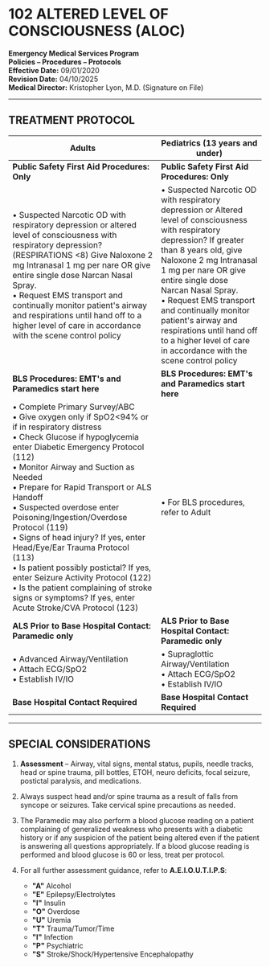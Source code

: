 # 102 ALTERED LEVEL OF CONSCIOUSNESS (ALOC)

**Emergency Medical Services Program**  
**Policies – Procedures – Protocols**  
**Effective Date:** 09/01/2020  
**Revision Date:** 04/10/2025  
**Medical Director:** Kristopher Lyon, M.D. (Signature on File)

---

## TREATMENT PROTOCOL

| **Adults** | **Pediatrics (13 years and under)** |
|------------|-------------------------------------|
| **Public Safety First Aid Procedures: Only** | **Public Safety First Aid Procedures: Only** |
| • Suspected Narcotic OD with respiratory depression or altered level of consciousness with respiratory depression? (RESPIRATIONS <8) Give Naloxone 2 mg Intranasal 1 mg per nare OR give entire single dose Narcan Nasal Spray.<br>• Request EMS transport and continually monitor patient's airway and respirations until hand off to a higher level of care in accordance with the scene control policy | • Suspected Narcotic OD with respiratory depression or Altered level of consciousness with respiratory depression? If greater than 8 years old, give Naloxone 2 mg Intranasal 1 mg per nare OR give entire single dose Narcan Nasal Spray.<br>• Request EMS transport and continually monitor patient's airway and respirations until hand off to a higher level of care in accordance with the scene control policy |
| **BLS Procedures: EMT's and Paramedics start here** | **BLS Procedures: EMT's and Paramedics start here** |
| • Complete Primary Survey/ABC<br>• Give oxygen only if SpO2<94% or if in respiratory distress<br>• Check Glucose if hypoglycemia enter Diabetic Emergency Protocol (112)<br>• Monitor Airway and Suction as Needed<br>• Prepare for Rapid Transport or ALS Handoff<br>• Suspected overdose enter Poisoning/Ingestion/Overdose Protocol (119)<br>• Signs of head injury? If yes, enter Head/Eye/Ear Trauma Protocol (113)<br>• Is patient possibly postictal? If yes, enter Seizure Activity Protocol (122)<br>• Is the patient complaining of stroke signs or symptoms? If yes, enter Acute Stroke/CVA Protocol (123) | • For BLS procedures, refer to Adult |
| **ALS Prior to Base Hospital Contact: Paramedic only** | **ALS Prior to Base Hospital Contact: Paramedic only** |
| • Advanced Airway/Ventilation<br>• Attach ECG/SpO2<br>• Establish IV/IO | • Supraglottic Airway/Ventilation<br>• Attach ECG/SpO2<br>• Establish IV/IO |
| **Base Hospital Contact Required** | **Base Hospital Contact Required** |

---

## SPECIAL CONSIDERATIONS

1. **Assessment** – Airway, vital signs, mental status, pupils, needle tracks, head or spine trauma, pill bottles, ETOH, neuro deficits, focal seizure, postictal paralysis, and medications.

2. Always suspect head and/or spine trauma as a result of falls from syncope or seizures. Take cervical spine precautions as needed.

3. The Paramedic may also perform a blood glucose reading on a patient complaining of generalized weakness who presents with a diabetic history or if any suspicion of the patient being altered even if the patient is answering all questions appropriately. If a blood glucose reading is performed and blood glucose is 60 or less, treat per protocol.

4. For all further assessment guidance, refer to **A.E.I.O.U.T.I.P.S**:
   - **"A"** Alcohol
   - **"E"** Epilepsy/Electrolytes
   - **"I"** Insulin
   - **"O"** Overdose
   - **"U"** Uremia
   - **"T"** Trauma/Tumor/Time
   - **"I"** Infection
   - **"P"** Psychiatric
   - **"S"** Stroke/Shock/Hypertensive Encephalopathy


